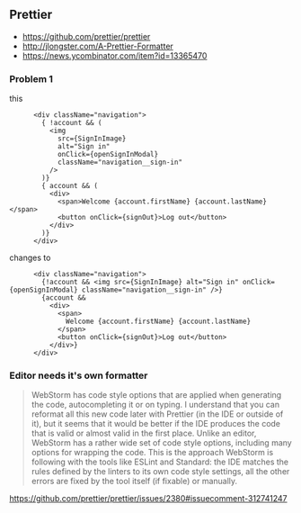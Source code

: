 ## Prettier

- https://github.com/prettier/prettier
- http://jlongster.com/A-Prettier-Formatter
- https://news.ycombinator.com/item?id=13365470

### Problem 1

this

```
      <div className="navigation">
        { !account && (
          <img
            src={SignInImage}
            alt="Sign in"
            onClick={openSignInModal}
            className="navigation__sign-in"
          />
        )}
        { account && (
          <div>
            <span>Welcome {account.firstName} {account.lastName}</span>
            <button onClick={signOut}>Log out</button>
          </div>
        )}
      </div>
```

changes to

```
      <div className="navigation">
        {!account && <img src={SignInImage} alt="Sign in" onClick={openSignInModal} className="navigation__sign-in" />}
        {account &&
          <div>
            <span>
              Welcome {account.firstName} {account.lastName}
            </span>
            <button onClick={signOut}>Log out</button>
          </div>}
      </div>
```

### Editor needs it's own formatter

>WebStorm has code style options that are applied when generating the code, autocompleting it or on typing. I understand that you can reformat all this new code later with Prettier (in the IDE or outside of it), but it seems that it would be better if the IDE produces the code that is valid or almost valid in the first place. Unlike an editor, WebStorm has a rather wide set of code style options, including many options for wrapping the code.
This is the approach WebStorm is following with the tools like ESLint and Standard: the IDE matches the rules defined by the linters to its own code style settings, all the other errors are fixed by the tool itself (if fixable) or manually.

https://github.com/prettier/prettier/issues/2380#issuecomment-312741247